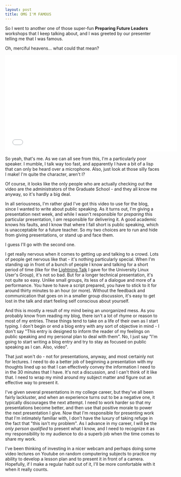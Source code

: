 ```yaml
---
layout: post
title: OMG I'M FAMOUS
---
```


So I went to another one of those super-fun <b>Preparing Future Leaders</b> workshops that I keep talking about, and I was greeted by our presenter telling me that I was famous.

Oh, merciful heavens... what could that mean?

<iframe width="560" height="315" src="//www.youtube.com/embed/qylwzHkfOxs" frameborder="0" allowfullscreen></iframe>

So yeah, that's me. As we can all see from this, I'm a particularly poor speaker. I mumble, I talk way too fast, and apparently I have a bit of a lisp that can only be heard over a microphone. Also, just look at those silly faces I make! I'm quite the character, aren't I?

Of course, it looks like the only people who are actually checking out the video are the administrators of the Graduate School - and they all know me anyway, so it's hardly a big deal.

In all seriousness, I'm rather glad I've got this video to use for the blog, since I wanted to write about public speaking. As it turns out, I'm giving a presentation next week, and while I wasn't responsible for <i>preparing</i> this particular presentation, I <i>am</i> responsible for delivering it. A good academic knows his faults, and I know that where I fall short is public speaking, which is unacceptable for a future teacher. So my two choices are to run and hide from giving presentations, or stand up and face them.

I guess I'll go with the second one.

I get really nervous when it comes to getting up and talking to a crowd. Lots of people get nervous like that - it's nothing particularly special. When I'm standing up in front of a bunch of people I know and talking for a short period of time (like for the <a href="http://isharacomix.org/2011/10/04/lightning-talk">Lightning Talk</a> I gave for the University Linux User's Group), it's not so bad. But for a longer technical presentation, it's not quite so easy. Unlike small groups, its less of a dialogue and more of a performance. You have to have a script prepared, you have to stick to it for around thirty minutes to an hour (or more). Without the feedback and communication that goes on in a smaller group discussion, it's easy to get lost in the talk and start feeling self conscious about yourself.

And this is mostly a result of my mind being an unorganized mess. As you probably know from reading my blog, there isn't a lot of rhyme or reason to most of my entries. These things tend to take on a life of their own as I start typing. I don't begin or end a blog entry with any sort of objective in mind - I don't say "This entry is designed to inform the reader of my feelings on public speaking and my personal plan to deal with them". No, I just say "I'm going to start writing a blog entry and try to stay as focused on public speaking as I can. Also, video".

That just won't do - not for presentations, anyway, and most certainly not for lectures. I need to do a better job of beginning a presentation with my thoughts lined up so that I can effectively convey the information I need to in the 30 minutes that I have. It's not a discussion, and I can't think of it like that. I need to wrap my mind around my subject matter and figure out an effective way to present it.

I've given several presentations in my college career, but they've all been fairly lackluster, and when an experience turns out to be a negative one, it typically discourages the next attempt. I need to work harder so that my presentations become better, and then use that positive morale to power the next presentation I give. Now that I'm responsible for presenting work that I'm intimately familiar with, I don't have the luxury of taking refuge in the fact that "this isn't my problem". As I advance in my career, I will be the <i>only person qualified</i> to present what I know, and I need to recognize it as my responsibility to my audience to do a superb job when the time comes to share my work.

I've been thinking of investing in a nicer webcam and perhaps doing some video lectures on Youtube on random computering subjects to practice my ability to develop a lesson plan and to present it in front of a camera. Hopefully, if I make a regular habit out of it, I'll be more comfortable with it when it really counts.

